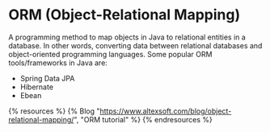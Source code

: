 # ORM (Object-Relational Mapping)

A programming method to map objects in Java to relational entities in a database. In other words, converting data between relational databases and object-oriented programming languages. Some popular ORM tools/frameworks in Java are:

- Spring Data JPA 
- Hibernate
- Ebean

{% resources %}
  {% Blog "https://www.altexsoft.com/blog/object-relational-mapping/", "ORM tutorial" %}
{% endresources %}